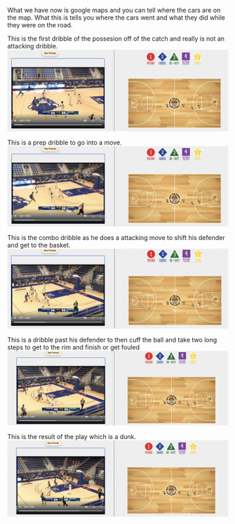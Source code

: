 What we have now is google maps and you can tell where the cars are on the map.  What this is tells you where the cars went and what they did while they were on the road. 

This is the first dribble of the possesion off of the catch and really is not an attacking dribble.
![Bball GPS](https://github.com/rashadwest/rashadwest.github.io/blob/master/_posts/DW%20-%20Cross.png?raw=true)

This is a prep dribble to go into a move. 
![Bball GPS](https://github.com/rashadwest/rashadwest.github.io/blob/master/_posts/DW%20-%20Pound(1).png?raw=true)

This is the combo dribble as he does a attacking move to shift his defender and get to the basket. 
![Bball GPS](https://github.com/rashadwest/rashadwest.github.io/blob/master/_posts/DW%20-%20In%20%26%20Out.png?raw=true)

This is a dribble past his defender to then cuff the ball and take two long steps to get to the rim and finish or get fouled
![Bball GPS](https://github.com/rashadwest/rashadwest.github.io/blob/master/_posts/DW%20-%20Pound(2).png?raw=true)

This is the result of the play which is a dunk. 
![Bball GPS](https://github.com/rashadwest/rashadwest.github.io/blob/master/_posts/DW%20-%20Dunk.png?raw=true)
